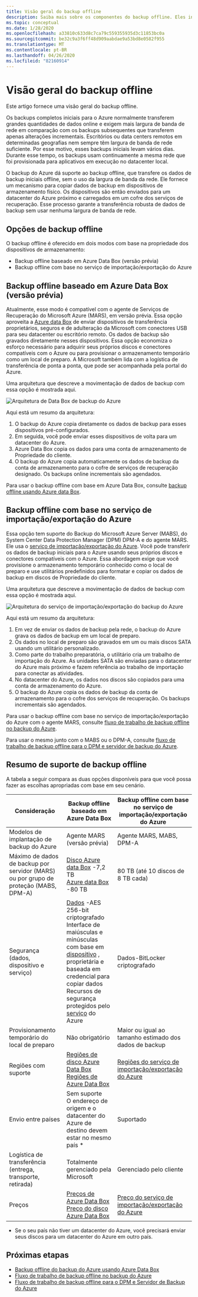 ```yaml
---
title: Visão geral do backup offline
description: Saiba mais sobre os componentes do backup offline. Eles incluem backup offline baseado em Azure Data Box e backup offline com base no serviço de importação/exportação do Azure.
ms.topic: conceptual
ms.date: 1/28/2020
ms.openlocfilehash: a33810c633d8c7ca79c559355935d3c11853bc0a
ms.sourcegitcommit: be32c9a3f6ff48d909aabdae9a53bd8e0582f955
ms.translationtype: MT
ms.contentlocale: pt-BR
ms.lasthandoff: 04/26/2020
ms.locfileid: "82160914"
---
```

# <a name="overview-of-offline-backup"></a>Visão geral do backup offline

Este artigo fornece uma visão geral do backup offline.

Os backups completos iniciais para o Azure normalmente transferem grandes quantidades de dados online e exigem mais largura de banda de rede em comparação com os backups subsequentes que transferem apenas alterações incrementais. Escritórios ou data centers remotos em determinadas geografias nem sempre têm largura de banda de rede suficiente. Por esse motivo, esses backups iniciais levam vários dias. Durante esse tempo, os backups usam continuamente a mesma rede que foi provisionada para aplicativos em execução no datacenter local.

O backup do Azure dá suporte ao backup offline, que transfere os dados de backup iniciais offline, sem o uso da largura de banda da rede. Ele fornece um mecanismo para copiar dados de backup em dispositivos de armazenamento físico. Os dispositivos são então enviados para um datacenter do Azure próximo e carregados em um cofre dos serviços de recuperação. Esse processo garante a transferência robusta de dados de backup sem usar nenhuma largura de banda de rede.

## <a name="offline-backup-options"></a>Opções de backup offline

O backup offline é oferecido em dois modos com base na propriedade dos dispositivos de armazenamento:

- Backup offline baseado em Azure Data Box (versão prévia)
- Backup offline com base no serviço de importação/exportação do Azure

## <a name="offline-backup-based-on-azure-data-box-preview"></a>Backup offline baseado em Azure Data Box (versão prévia)

Atualmente, esse modo é compatível com o agente de Serviços de Recuperação do Microsoft Azure (MARS), em versão prévia. Essa opção aproveita a [Azure data Box](https://azure.microsoft.com/services/databox/) de enviar dispositivos de transferência proprietários, seguros e de adulteração da Microsoft com conectores USB para seu datacenter ou escritório remoto. Os dados de backup são gravados diretamente nesses dispositivos. Essa opção economiza o esforço necessário para adquirir seus próprios discos e conectores compatíveis com o Azure ou para provisionar o armazenamento temporário como um local de preparo. A Microsoft também lida com a logística de transferência de ponta a ponta, que pode ser acompanhada pela portal do Azure.

Uma arquitetura que descreve a movimentação de dados de backup com essa opção é mostrada aqui.

![Arquitetura de Data Box de backup do Azure](./media/offline-backup-overview/azure-backup-databox-architecture.png)

Aqui está um resumo da arquitetura:

1. O backup do Azure copia diretamente os dados de backup para esses dispositivos pré-configurados.
2. Em seguida, você pode enviar esses dispositivos de volta para um datacenter do Azure.
3. Azure Data Box copia os dados para uma conta de armazenamento de Propriedade do cliente.
4. O backup do Azure copia automaticamente os dados de backup da conta de armazenamento para o cofre de serviços de recuperação designado. Os backups online incrementais são agendados.

Para usar o backup offline com base em Azure Data Box, consulte [backup offline usando Azure data Box](offline-backup-azure-data-box.md).

## <a name="offline-backup-based-on-the-azure-importexport-service"></a>Backup offline com base no serviço de importação/exportação do Azure

Essa opção tem suporte do Backup do Microsoft Azure Server (MABS), do System Center Data Protection Manager (DPM) DPM-A e do agente MARS. Ele usa o [serviço de importação/exportação do Azure](https://docs.microsoft.com/azure/storage/common/storage-import-export-service). Você pode transferir os dados de backup iniciais para o Azure usando seus próprios discos e conectores compatíveis com o Azure. Essa abordagem exige que você provisione o armazenamento temporário conhecido como o local de preparo e use utilitários predefinidos para formatar e copiar os dados de backup em discos de Propriedade do cliente.

Uma arquitetura que descreve a movimentação de dados de backup com essa opção é mostrada aqui.

![Arquitetura do serviço de importação/exportação do backup do Azure](./media/offline-backup-overview/azure-backup-import-export.png)

Aqui está um resumo da arquitetura:

1. Em vez de enviar os dados de backup pela rede, o backup do Azure grava os dados de backup em um local de preparo.
2. Os dados no local de preparo são gravados em um ou mais discos SATA usando um utilitário personalizado.
3. Como parte do trabalho preparatória, o utilitário cria um trabalho de importação do Azure. As unidades SATA são enviadas para o datacenter do Azure mais próximo e fazem referência ao trabalho de importação para conectar as atividades.
4. No datacenter do Azure, os dados nos discos são copiados para uma conta de armazenamento do Azure.
5. O backup do Azure copia os dados de backup da conta de armazenamento para o cofre dos serviços de recuperação. Os backups incrementais são agendados.

Para usar o backup offline com base no serviço de importação/exportação do Azure com o agente MARS, consulte [fluxo de trabalho de backup offline no backup do Azure](https://docs.microsoft.com/azure/backup/backup-azure-backup-import-export).

Para usar o mesmo junto com o MABS ou o DPM-A, consulte [fluxo de trabalho de backup offline para o DPM e servidor de backup do Azure](https://docs.microsoft.com/azure/backup/backup-azure-backup-server-import-export-).

## <a name="offline-backup-support-summary"></a>Resumo de suporte de backup offline

A tabela a seguir compara as duas opções disponíveis para que você possa fazer as escolhas apropriadas com base em seu cenário.

| **Consideração**                                            | **Backup offline baseado em Azure Data Box**                     | **Backup offline com base no serviço de importação/exportação do Azure**                |
| ------------------------------------------------------------ | ------------------------------------------------------------ | ------------------------------------------------------------ |
| Modelos de implantação de backup do Azure                              | Agente MARS (versão prévia)                                              | Agente MARS, MABS, DPM-A                                           |
| Máximo de dados de backup por servidor (MARS) ou por grupo de proteção (MABS, DPM-A) | [Disco Azure data Box](https://docs.microsoft.com/azure/databox/data-box-disk-overview) -7,2 TB <br> [Azure data Box](https://docs.microsoft.com/azure/databox/data-box-overview) -80 TB       | 80 TB (até 10 discos de 8 TB cada)                          |
| Segurança (dados, dispositivo e serviço)                           | [Dados](https://docs.microsoft.com/azure/databox/data-box-security#data-box-data-protection) -AES 256-bit criptografado <br> Interface de maiúsculas e minúsculas com base em [dispositivo](https://docs.microsoft.com/azure/databox/data-box-security#data-box-device-protection) , proprietária e baseada em credencial para copiar dados <br> Recursos de segurança protegidos pelo [serviço](https://docs.microsoft.com/azure/databox/data-box-security#data-box-service-protection) do Azure | Dados-BitLocker criptografado                                 |
| Provisionamento temporário do local de preparo                     | Não obrigatório                                                | Maior ou igual ao tamanho estimado dos dados de backup        |
| Regiões com suporte                                           | [Regiões de disco Azure Data Box](https://docs.microsoft.com/azure/databox/data-box-disk-overview#region-availability) <br> [Regiões de Azure Data Box](https://docs.microsoft.com/azure/databox/data-box-disk-overview#region-availability) | [Regiões do serviço de importação/exportação do Azure](https://docs.microsoft.com/azure/storage/common/storage-import-export-service#region-availability) |
| Envio entre países                                     | Sem suporte  <br>    O endereço de origem e o datacenter do Azure de destino devem estar no mesmo país * | Suportado                                                    |
| Logística de transferência (entrega, transporte, retirada)           | Totalmente gerenciado pela Microsoft                                     | Gerenciado pelo cliente                                            |
| Preços                                                      | [Preços de Azure Data Box](https://azure.microsoft.com/pricing/details/databox/) <br> [Preço do disco Azure Data Box](https://azure.microsoft.com/pricing/details/databox/disk/) | [Preço do serviço de importação/exportação do Azure](https://azure.microsoft.com/pricing/details/storage-import-export/) |

* Se o seu país não tiver um datacenter do Azure, você precisará enviar seus discos para um datacenter do Azure em outro país.

## <a name="next-steps"></a>Próximas etapas

- [Backup offline do backup do Azure usando Azure Data Box](offline-backup-azure-data-box.md#backup-data-size-and-supported-data-box-skus)
- [Fluxo de trabalho de backup offline no backup do Azure](backup-azure-backup-import-export.md)
- [Fluxo de trabalho de backup offline para o DPM e Servidor de Backup do Azure](backup-azure-backup-server-import-export-.md)
